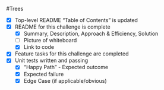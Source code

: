 #Trees

- [X] Top-level README “Table of Contents” is updated
- [X] README for this challenge is complete
    - [X] Summary, Description, Approach & Efficiency, Solution
    - [ ] Picture of whiteboard
    - [X] Link to code
- [X] Feature tasks for this challenge are completed
- [X] Unit tests written and passing
    - [X] “Happy Path” - Expected outcome
    - [X] Expected failure
    - [X] Edge Case (if applicable/obvious)

